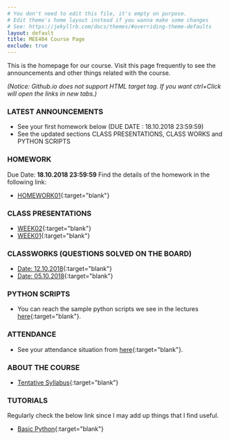 ```yaml
---
# You don't need to edit this file, it's empty on purpose.
# Edit theme's home layout instead if you wanna make some changes
# See: https://jekyllrb.com/docs/themes/#overriding-theme-defaults
layout: default
title: MEE404 Course Page
exclude: true
---
```


This is the homepage for our course. Visit this page frequently to see the announcements and other things related with the course.

_(Notice: Github.io does not support HTML target tag. If you want ctrl+Click will open the links in new tabs.)_

### **LATEST ANNOUNCEMENTS**

- See your first homework below (DUE DATE : 18.10.2018 23:59:59)
- See the updated sections CLASS PRESENTATIONS, CLASS WORKS and PYTHON SCRIPTS

### **HOMEWORK**

Due Date: **18.10.2018 23:59:59**
Find the details of the homework  in the following link:
- [HOMEWORK01](https://docs.google.com/document/d/1SNqWj7UYdylohoi201KG6d2JYHZniV8yJiYsMKXkEqg/edit?usp=sharing){:target="blank"}

### **CLASS PRESENTATIONS**
 - [WEEK02](https://docs.google.com/presentation/d/1XHhVwM71nb9gcPWDWLu55vNbjqsRi6tqHLK2eKbo4hw/edit?usp=sharing){:target="blank"}
 - [WEEK01](https://docs.google.com/presentation/d/1d6ayhonXY4yacCzmG5Agm9LwzB_zbgRhjCfDPBQF5yQ/edit?usp=sharing){:target="blank"}

### **CLASSWORKS (QUESTIONS SOLVED ON THE BOARD)**

 - [Date: 12.10.2018](https://drive.google.com/open?id=17sHTEQ8WgPW7v5ynGjoxK-aGiSp95JAE){:target="blank"}
 - [Date: 05.10.2018](https://drive.google.com/open?id=1AKPzqIQnVeytYbL2_SR6W6zcAr1TMGJP){:target="blank"}

### **PYTHON SCRIPTS**

 - You can reach the sample python scripts we see in the lectures [here](https://github.com/mee404/mee404.github.io/tree/master/scripts){:target="blank"}.

### **ATTENDANCE**

- See your attendance situation from [here](https://docs.google.com/spreadsheets/d/e/2PACX-1vTeFSa2EU590wUj2hJGp_xN_kwCHgN3h-7IZCXPluc7sMBPTKcWUO26H-jSiwE-hRv8p7zQsThFrTrD/pub?gid=632101658&single=true&output=pdf){:target="blank"}.



### **ABOUT THE COURSE**

- [Tentative Syllabus](syllabus/){:target="blank"}

### **TUTORIALS**

Regularly check the below link since I may add up things that I find useful.

- [Basic Python](/tutorials/basic-python/){:target="blank"}

